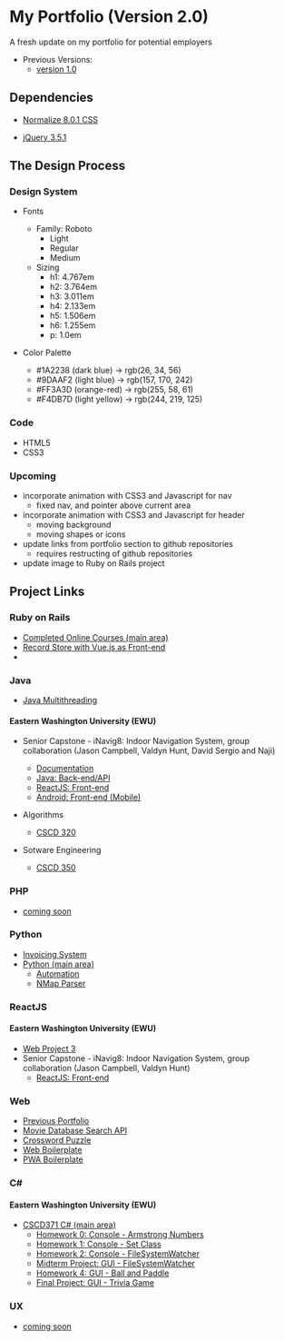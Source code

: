 # My Portfolio (Version 2.0)

A fresh update on my portfolio for potential employers

- Previous Versions:
    - [version 1.0](https://jcampbell18.github.io/version1/)

## Dependencies

- [Normalize 8.0.1 CSS](https://necolas.github.io/normalize.css/)

- [jQuery 3.5.1](https://jquery.com)

## The Design Process

### Design System

- Fonts
    - Family: Roboto
        - Light
        - Regular
        - Medium
    - Sizing
        - h1: 4.767em
        - h2: 3.764em
        - h3: 3.011em
        - h4: 2.133em
        - h5: 1.506em
        - h6: 1.255em
        -  p: 1.0em

- Color Palette
    - #1A2238 (dark blue) → rgb(26, 34, 56)
    - #9DAAF2 (light blue) → rgb(157, 170, 242)
    - #FF3A3D (orange-red) → rgb(255, 58, 61)
    - #F4DB7D (light yellow) → rgb(244, 219, 125)
### Code

- HTML5
- CSS3

### Upcoming

- incorporate animation with CSS3 and Javascript for nav
    - fixed nav, and pointer above current area
- incorporate animation with CSS3 and Javascript for header
    - moving background
    - moving shapes or icons
- update links from portfolio section to github repositories
    - requires restructing of github repositories
- update image to Ruby on Rails project

## Project Links

### Ruby on Rails

- [Completed Online Courses (main area)](https://github.com/jcampbell18/rubyOnRails)
- [Record Store with Vue.js as Front-end](https://github.com/jcampbell18/ror_recordstore)
- []()

### Java

- [Java Multithreading](https://github.com/jcampbell18/java_multithreading)

#### Eastern Washington University (EWU)

- Senior Capstone - iNavig8: Indoor Navigation System, group collaboration (Jason Campbell, Valdyn Hunt, David Sergio and Naji)
    - [Documentation](https://github.com/javanada/teamfive-docs)
    - [Java: Back-end/API](https://github.com/javanada/api)
    - [ReactJS: Front-end](https://github.com/javanada/web)
    - [Android: Front-end (Mobile)](https://github.com/javanada/mobile-android)

- Algorithms
    - [CSCD 320](https://github.com/jcampbell18/ewu_CSCD320)

- Sotware Engineering
    - [CSCD 350](https://github.com/jcampbell18/ewu_cscd350)

### PHP

- [coming soon](#)

### Python

- [Invoicing System](https://github.com/jcampbell18/py_invoicing)
- [Python (main area)](https://github.com/jcampbell18/python)
    - [Automation](https://github.com/jcampbell18/python/tree/master/automation)
    - [NMap Parser](https://github.com/jcampbell18/python/tree/master/nmap_parser)

### ReactJS

#### Eastern Washington University (EWU)

- [Web Project 3](https://github.com/jcampbell18/reactjs_web3project)
- Senior Capstone - iNavig8: Indoor Navigation System, group collaboration (Jason Campbell, Valdyn Hunt)
    - [ReactJS: Front-end](https://github.com/javanada/web)

### Web

- [Previous Portfolio](https://jcampbell18.github.io/version1/)
- [Movie Database Search API](https://github.com/jcampbell18/web_moviesAPI)
- [Crossword Puzzle](https://github.com/jcampbell18/web_crossword-puzzle)
- [Web Boilerplate](https://github.com/jcampbell18/web_web2-framework)
- [PWA Boilerplate](https://github.com/jcampbell18/web_pwa-starter2)


### C#

#### Eastern Washington University (EWU)

- [CSCD371 C# (main area)](https://github.com/jcampbell18/c-sharp)
    - [Homework 0: Console - Armstrong Numbers](https://github.com/jcampbell18/c-sharp/tree/master/campbelljcscd371hw0)
    - [Homework 1: Console - Set Class](https://github.com/jcampbell18/c-sharp/tree/master/campbelljcscd371hw1)
    - [Homework 2: Console - FileSystemWatcher](https://github.com/jcampbell18/c-sharp/tree/master/campbelljcscd371hw2)
    - [Midterm Project: GUI - FileSystemWatcher](https://github.com/jcampbell18/c-sharp/tree/master/campbelljmidterm)
    - [Homework 4: GUI - Ball and Paddle](https://github.com/jcampbell18/c-sharp/tree/master/campbelljcscd371hw4)
    - [Final Project: GUI - Trivia Game](https://github.com/jcampbell18/c-sharp/tree/master/campbelljproj2d)

### UX

- [coming soon](#)